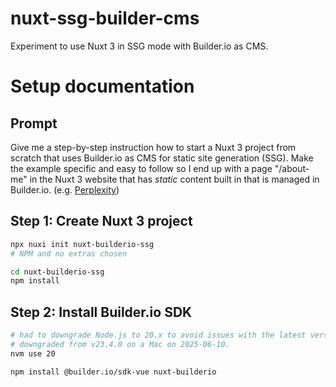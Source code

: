 # nuxt-ssg-builder-cms

Experiment to use Nuxt 3 in SSG mode with Builder.io as CMS.

# Setup documentation

## Prompt

Give me a step-by-step instruction how to start a Nuxt 3 project from scratch that uses Builder.io as CMS for static site generation (SSG). Make the example specific and easy to follow so I end up with a page "/about-me" in the Nuxt 3 website that has _static_ content built in that is managed in Builder.io.
(e.g. [Perplexity](https://www.perplexity.ai/search/i-am-about-to-start-a-new-proj-O4iO5tgcS1yHhJP.7rRtZA))

## Step 1: Create Nuxt 3 project

```bash
npx nuxi init nuxt-builderio-ssg
# NPM and no extras chosen

cd nuxt-builderio-ssg
npm install
```

## Step 2: Install Builder.io SDK

```bash
# had to downgrade Node.js to 20.x to avoid issues with the latest version of Builder.io SDK
# downgraded from v23.4.0 on a Mac on 2025-06-10.
nvm use 20

npm install @builder.io/sdk-vue nuxt-builderio
```
